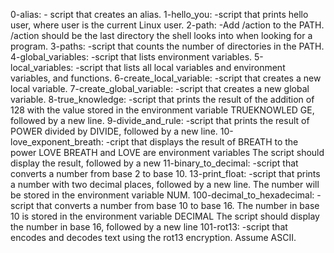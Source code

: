 0-alias:			- script that creates an alias.
1-hello_you:			-script that prints hello user, where user is the current Linux user.
2-path:				-Add /action to the PATH. /action should be the last directory the shell looks into when looking for a program.
3-paths:			-script that counts the number of directories in the PATH.
4-global_variables:		-script that lists environment variables.
5-local_variables:		-script that lists all local variables and environment variables, and functions.
6-create_local_variable:	-script that creates a new local variable.
7-create_global_variable:	-script that creates a new global variable.
8-true_knowledge:		-script that prints the result of the addition of 128 with the value stored in the environment variable TRUEKNOWLED					GE, followed by a new line.
9-divide_and_rule:		-script that prints the result of POWER divided by DIVIDE, followed by a new line.
10-love_exponent_breath:	-cript that displays the result of BREATH to the power LOVE
				       BREATH and LOVE are environment variables
				       The script should display the result, followed by a new
11-binary_to_decimal:		-script that converts a number from base 2 to base 10.
13-print_float:			-script that prints a number with two decimal places, followed by a new line.
					The number will be stored in the environment variable NUM.
100-decimal_to_hexadecimal:	-script that converts a number from base 10 to base 16.
					The number in base 10 is stored in the environment variable DECIMAL
					The script should display the number in base 16, followed by a new line
101-rot13:			-script that encodes and decodes text using the rot13 encryption. Assume ASCII.